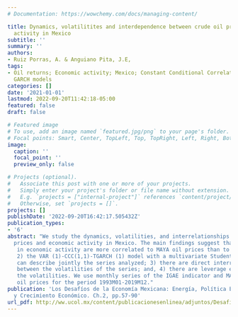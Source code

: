 ```yaml
---
# Documentation: https://wowchemy.com/docs/managing-content/

title: Dynamics, volatilitites and interdependence between crude oil prices and economic
  activity in Mexico
subtitle: ''
summary: ''
authors:
- Ruiz Porras, A. & Anguiano Pita, J.E, 
tags:
- Oil returns; Economic activity; Mexico; Constant Conditional Correlations; Multivariate
  GARCH models
categories: []
date: '2021-01-01'
lastmod: 2022-09-20T11:42:18-05:00
featured: false
draft: false

# Featured image
# To use, add an image named `featured.jpg/png` to your page's folder.
# Focal points: Smart, Center, TopLeft, Top, TopRight, Left, Right, BottomLeft, Bottom, BottomRight.
image:
  caption: ''
  focal_point: ''
  preview_only: false

# Projects (optional).
#   Associate this post with one or more of your projects.
#   Simply enter your project's folder or file name without extension.
#   E.g. `projects = ["internal-project"]` references `content/project/deep-learning/index.md`.
#   Otherwise, set `projects = []`.
projects: []
publishDate: '2022-09-20T16:42:17.505432Z'
publication_types:
- '6'
abstract: "We study the dynamics, volatilities, and interrelationships between oil
  prices and economic activity in Mexico. The main findings suggest that: 1) variations
   in economic activity are more correlated to MAYA oil prices than to MME oil prices;
   2) the VAR (1)-CCC(1,1)-TGARCH (1) model with a multivariate Student's t distribution
   can describe jointly the series analyzed; 3) there are direct interrelationships
   between the volatilities of the series; and, 4) there are leverage effects on
   the volatilities. We use monthly series of the IGAE indicator and MAYA and MME
   oil prices for the period 1993M01-2019M12."
publication: 'Los Desafíos de la Economía Mexicana: Energía, Política Energética
  y Crecimiento Económico. Ch.2, pp.57-90'
url_pdf: http://ww.ucol.mx/content/publicacionesenlinea/adjuntos/Desafios-de-la-economia-electronico_513.pdf
---
```

